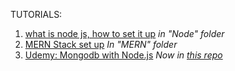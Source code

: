 TUTORIALS: 

1. [what is node js, how to set it up](https://www.youtube.com/watch?v=VShtPwEkDD0) *in "Node" folder*
2. [MERN Stack set up](https://dev.to/pacheco/my-fullstack-setup-node-js-react-js-and-mongodb-2a4k) *In "MERN" folder*
3. [Udemy: Mongodb with Node.js](https://www.udemy.com/course/the-complete-nodejs-developer-course-2/learn/lecture/13729150#notes) *Now in [this repo](https://github.com/KeturahDev/Node-Mongo)*